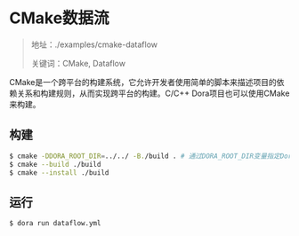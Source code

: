 # CMake数据流

> 地址：./examples/cmake-dataflow
>
> 关键词：CMake, Dataflow

CMake是一个跨平台的构建系统，它允许开发者使用简单的脚本来描述项目的依赖关系和构建规则，从而实现跨平台的构建。C/C++ Dora项目也可以使用CMake来构建。

## 构建
```bash
$ cmake -DDORA_ROOT_DIR=../../ -B./build . # 通过DORA_ROOT_DIR变量指定Dora项目的根目录
$ cmake --build ./build
$ cmake --install ./build
```

## 运行
```bash
$ dora run dataflow.yml
```
